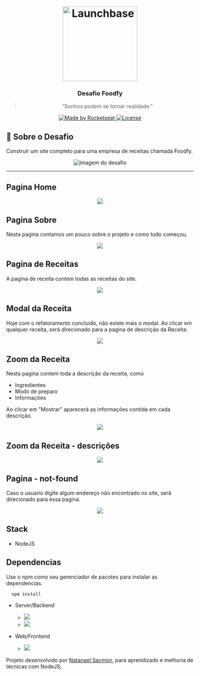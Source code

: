 <h1 align="center">
    <img alt="Launchbase" src="https://storage.googleapis.com/golden-wind/bootcamp-launchbase/logo.png" width="200px" />
</h1>

<h3 align="center">
  Desafio Foodfy
</h3>

<blockquote align="center">“Sonhos podem se tornar realidade.”</blockquote>

<p align="center">

  <a href="https://rocketseat.com.br">
    <img alt="Made by Rocketseat" src="https://img.shields.io/badge/made%20by-Rocketseat-%23F8952D">
  </a>

  <a href="LICENSE" >
    <img alt="License" src="https://img.shields.io/badge/license-MIT-%23F8952D">
  </a>

</p>


## :rocket: Sobre o Desafio  

Construir um site completo para uma empresa de receitas chamada Foodfy.

<div align="center">
<img src="https://camo.githubusercontent.com/149256ed02c9054607878cd5f68d083ee99ae27d/68747470733a2f2f726f636b6574736561742d63646e2e73332d73612d656173742d312e616d617a6f6e6177732e636f6d2f6d6f636b75702e706e67" alt="Imagem do desafio">
</div>


---

## Pagina Home

<div align="center">
<img src="https://raw.githubusercontent.com/NatanaelSaymon/LaunchBase-Bootcamp-Foodfy/master/public/image/imgindex.png">
</div>

## Pagina Sobre

Nesta pagina contamos um pouco sobre o projeto e como tudo começou. 

<div align="center">
<img src="https://raw.githubusercontent.com/NatanaelSaymon/LaunchBase-Bootcamp-Foodfy/master/public/image/page-sobre-receita.png">
</div>

## Pagina de Receitas

A pagina de receita contem todas as receitas do site. 

<div align="center">
<img src="https://raw.githubusercontent.com/NatanaelSaymon/LaunchBase-Bootcamp-Foodfy/master/public/image/imgpagereceitas.png">
</div>

## Modal da Receita

Hoje com o refatoramento concluido, não existe mais o modal. Ao clicar em qualquer receita, será direcionado para a pagina de descrição da Receita.

<div align="center">
<img src="https://raw.githubusercontent.com/NatanaelSaymon/LaunchBase-Bootcamp-Foodfy/master/public/image/Modal-da-receita.png">
</div>

## Zoom da Receita

Nesta pagina contem toda a descrição da receita, como 
* Ingredientes
* Modo de preparo
* Informações

Ao clicar em "Mostrar" aparecerá as informações contida em cada descrição.

<div align="center">
<img src="https://raw.githubusercontent.com/NatanaelSaymon/LaunchBase-Bootcamp-Foodfy/master/public/image/Zoom-na-receita.png">
</div>

## Zoom da Receita - descrições

<div align="center">
<img src="https://raw.githubusercontent.com/NatanaelSaymon/LaunchBase-Bootcamp-Foodfy/master/public/image/Zoom-na-receita-opcoes.png">
</div>

## Pagina - not-found

Caso o usuario digite algum endereço não encontrado no site, será direcionado para essa pagina.

<div align="center">
<img src="https://raw.githubusercontent.com/NatanaelSaymon/LaunchBase-Bootcamp-Foodfy/master/public/image/not-found.png">
</div>

## Stack
* NodeJS

## Dependencias
Use o npm como seu gerenciador de pacotes para instalar as dependencias.
````
  npm install
````
- Server/Backend
  - <img src="https://img.shields.io/badge/express-^4.17.1-green"/>
  - <img src="https://img.shields.io/badge/nodemon-^2.0.2-green"/>


- Web/Frontend
  - <img src="https://img.shields.io/badge/nunjucks-^3.2.1-blue"/>

Projeto desenvolvido por <a href="https://www.linkedin.com/in/natanael-saymon-2b9b18145/">Natanael Saymon</a>, para aprendizado e melhoria de técnicas com NodeJS;

